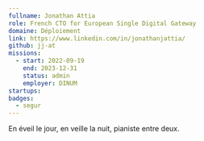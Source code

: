 ```yaml
---
fullname: Jonathan Attia
role: French CTO for European Single Digital Gateway
domaine: Déploiement
link: https://www.linkedin.com/in/jonathanjattia/
github: jj-at
missions:
  - start: 2022-09-19
    end: 2023-12-31
    status: admin
    employer: DINUM
startups:
badges:
  - segur
---
```


En éveil le jour, en veille la nuit, pianiste entre deux.
